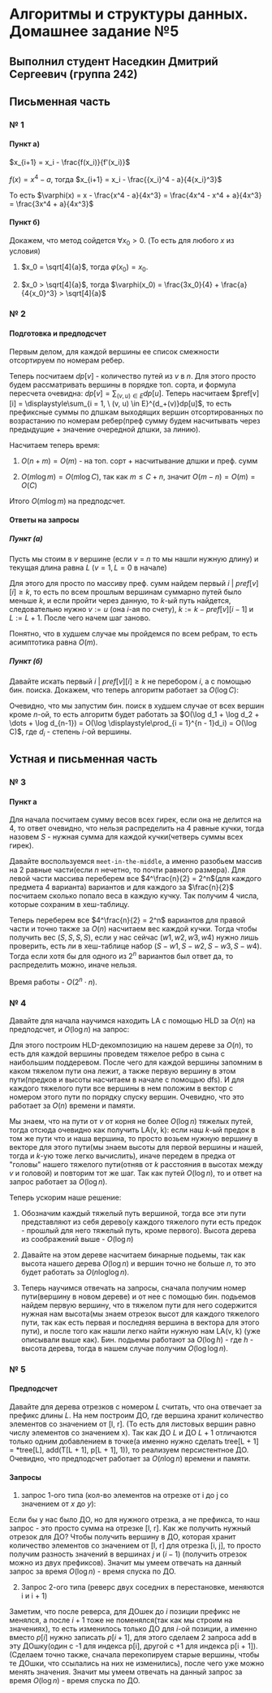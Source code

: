 # Алгоритмы и структуры данных. Домашнее задание №5

## Выполнил студент Наседкин Дмитрий Сергеевич (группа 242)

## Письменная часть

### № 1

#### Пункт а)

$x_{i+1} = x_i - \frac{f(x_i)}{f'(x_i)}$

$f(x) = x^4 - a$, тогда $x_{i+1} = x_i - \frac{{x_i}^4 - a}{4{x_i}^3}$

То есть $\varphi(x) = x - \frac{x^4 - a}{4x^3} = \frac{4x^4 - x^4 + a}{4x^3} = \frac{3x^4 + a}{4x^3}$

#### Пункт б)

Докажем, что метод сойдется $\forall x_0 > 0$. (То есть для любого $x$ из условия)

1) $x_0 = \sqrt[4]{a}$, тогда $\varphi(x_0) = x_0.$

2) $x_0 > \sqrt[4]{a}$, тогда $\varphi(x_0) = \frac{3x_0}{4} + \frac{a}{4{x_0}^3} > \sqrt[4]{a}$

### № 2

#### Подготовка и предподсчет

Первым делом, для каждой вершины ее список смежности отсортируем по номерам ребер.

Теперь посчитаем $dp[v]$ - количество путей из $v$ в $n$. Для этого просто будем рассматривать вершины в порядке топ. сорта, и формула пересчета очевидна: $dp[v] = \displaystyle\sum_{(v, u) \in E}dp[u]$. Теперь насчитаем $pref[v][i] = \displaystyle\sum_{i = 1, \ (v, u) \in E}^{d_+(v)}dp[u]$, то есть префиксные суммы по дпшкам выходящих вершин отсортированных по возрастанию по номерам ребер(преф сумму будем насчитывать через предыдущие + значение очередной дпшки, за линию).

Насчитаем теперь время:

1) $O(n + m) = O(m)$ - на топ. сорт + насчитывание дпшки и преф. сумм

2) $O(m \log m) = O(m \log C)$, так как $m \leq C + n$, значит $O(m - n) = O(m)= O(C)$

Итого $O(m \log m)$ на предподсчет.

#### Ответы на запросы

##### Пункт (a)

Пусть мы стоим в $v$ вершине (если $v$ = $n$ то мы нашли нужную длину) и текущая длина равна $L$ ($v = 1, L = 0$ в начале)

Для этого для просто по массиву преф. сумм найдем первый $i \ | \ pref[v][i] \geq k$, то есть по всем прошлым вершинам суммарно путей было меньше $k$, и если пройти через данную, то $k$-ый путь найдется, следовательно нужно $v := u$ (она $i$-ая по счету), $k := k - pref[v][i - 1]$ и $L := L + 1$. После чего начем шаг заново.

Понятно, что в худшем случае мы пройдемся по всем ребрам, то есть асимптотика равна $O(m)$.

##### Пункт (б)

Давайте искать первый $i \ | \ pref[v][i] \geq k$ не перебором $i$, а с помощью бин. поиска. Докажем, что теперь алгоритм работает за $O(\log C)$:

Очевидно, что мы запустим бин. поиск в худшем случае от всех вершин кроме $n$-ой, то есть алгоритм будет работать за $O(\log d_1 + \log d_2 + \dots + \log d_{n-1}) = O(\log \displaystyle\prod_{i = 1}^{n - 1}d_i) = O(\log C)$, где $d_i$ - степень $i$-ой вершины.

## Устная и письменная часть

### № 3

#### Пункт а

Для начала посчитаем сумму весов всех гирек, если она не делится на 4, то ответ очевидно, что нельзя распределить на 4 равные кучки, тогда назовем $S$ - нужная сумма для каждой кучки(четверь суммы всех гирек).

Давайте воспользуемся ```meet-in-the-middle```, а именно разобьем массив на 2 равные части(если $n$ нечетно, то почти равного размера). Для левой части массива переберем все $4^\frac{n}{2} = 2^n$(для каждого предмета 4 варианта) вариантов и для каждого за $\frac{n}{2}$ посчитаем сколько попало веса в каждую кучку. Так получим 4 числа, которые сохраним в хеш-таблицу.

Теперь переберем все $4^\frac{n}{2} = 2^n$ вариантов для правой части и точно также за $O(n)$ насчитаем вес каждой кучки. Тогда чтобы получить вес $(S, S, S, S)$, если у нас сейчас $(w1, w2, w3, w4)$ нужно лишь проверить, есть ли в хеш-таблице набор $(S - w1, S - w2, S - w3, S - w4)$. Тогда если хотя бы для одного из $2^n$ вариантов был ответ да, то распределить можно, иначе нельзя.

Время работы - $O(2^n \cdot n)$.

### № 4

Давайте для начала научимся находить LA с помощью HLD за $O(n)$ на предподсчет, и $O(\log n)$ на запрос:

Для этого построим HLD-декомпозицию на нашем дереве за $O(n)$, то есть для каждой вершины проведем тяжелое ребро в сына с наибольшим поддеревом. После чего для каждой вершины запомним в каком тяжелом пути она лежит, а также первую вершину в этом пути(предков и высоты насчитаем в начале с помощью dfs). И для каждого тяжелого пути все вершины в нем положим в вектор с номером этого пути по порядку спуску вершин. Очевидно, что это работает за $O(n)$ времени и памяти.

Мы знаем, что на пути от $v$ от корня не более $O(\log n)$ тяжелых путей, тогда отсюда очевидно как получить LA(v, k): если наш $k$-ый предок в том же пути что и наша вершина, то просто возьем нужную вершину в векторе для этого пути(мы знаем высоты для первой вершины и нашей, тогда и $k$-ую тоже легко вычислить), иначе передем в предка от "головы" нашего тяжелого пути(отняв от $k$ расстояния в высотах между $v$ и головой) и повторим тот же шаг. Так как путей $O(\log n)$, то и ответ на запрос работает за $O(\log n)$.

Теперь ускорим наше решение:

1) Обозначим каждый тяжелый путь вершиной, тогда все эти пути представляют из себя дерево(у каждого тяжелого пути есть предок - прошлый для него тяжелый путь, кроме первого). Высота дерева из соображений выше - $O(\log n)$

2) Давайте на этом дереве насчитаем бинарные подьемы, так как высота нашего дерева $O(\log n)$ и вершин точно не больше $n$, то это будет работать за $O(n \log_{}{\log n})$.

3) Теперь научимся отвечать на запросы, сначала получим номер пути(вершину в новом дереве) и от нее с помощью бин. подьемов найдем первую вершину, что в тяжелом пути для него содержится нужная нам высота(мы знаем отрезок высот для каждого тяжелого пути, так как есть первая и последняя вершина в вектора для этого пути), и после того как нашли легко найти нужную нам LA(v, k) (уже описывали выше как). Бин. подьемы работают за $O(\log h)$ - где $h$ - высота дерева, тогда в нашем случае получим $O(\log \log n)$.

### № 5

#### Предподсчет

Давайте для дерева отрезков с номером $L$ считать, что она отвечает за префикс длины $L$. На нем построим ДО, где вершина хранит количество элементов со значением от [l, r]. (То есть для листовых вершин равно числу элементов со значением x). Так как ДО $L$ и ДО $L + 1$ отличаются только одним добавлением в точке(а именно нужно сделать tree[L + 1] = *tree[L], add(T[L + 1], p[L + 1], 1)), то реализуем персистентное ДО. Очевидно, что предподсчет работает за $O(n \log n)$ времени и памяти.

#### Запросы

1) запрос 1-ого типа (кол-во элементов на отрезке от i до j со значением от $x$ до $y$):

Если бы у нас было ДО, но для нужного отрезка, а не префикса, то наш запрос - это просто сумма на отрезке [l, r]. Как же получить нужный отрезок для ДО?
Чтобы получить вершину в ДО, которая хранит количество элементов со значением от [l, r] для отрезка [i, j], то просто получим разность значений в вершинах $j$ и $(i - 1)$ (получить отрезок можно из двух префиксов). Значит мы умеем отвечать на данный запрос за время $O(\log n)$ - время спуска по ДО.

2) Запрос 2-ого типа (реверс двух соседних в перестановке, меняются i и i + 1)

Заметим, что после реверса, для ДОшек до $i$ позиции префикс не менялся, а после $i + 1$ тоже не поменялся(так как мы строим на значениях), то есть изменилось только ДО для $i$-ой позиции, а именно вместо $p[i]$ нужно записать $p[i + 1]$, для этого сделаем 2 запроса add в эту ДОшку(один с -1 для индекса p[i], другой с +1 для индекса p[i + 1]). (Сделаем точно также, сначала перекопируем старые вершины, чтобы те ДОшки, что ссылались на них не изменились), после чего уже можно менять значения. Значит мы умеем отвечать на данный запрос за время $O(\log n)$ - время спуска по ДО.